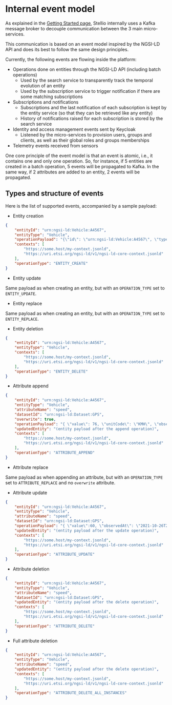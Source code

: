 # Internal event model

As explained in the [Getting Started page](../quick_start_guide.md), Stellio internally uses a Kafka message broker to decouple communication between the 3 main micro-services.

This communication is based on an event model inspired by the NGSI-LD API and does its best to follow the same design principles.

Currently, the following events are flowing inside the platform:

- Operations done on entities through the NGSI-LD API (including batch operations)
    - Used by the search service to transparently track the temporal evolution of an entity
    - Used by the subscription service to trigger notification if there are some matching subscriptions
- Subscriptions and notifications
    - Subscriptions and the last notification of each subscription is kept by the entity service (so that they can be retrieved like any entity)
    - History of notifications raised for each subscription is stored by the search service
- Identity and access management events sent by Keycloak
    - Listened by the micro-services to provision users, groups and clients, as well as their global roles and groups memberships
- Telemetry events received from sensors

One core principle of the event model is that an event is atomic, i.e., it contains one and only one operation. So, for instance, if 5 entities are created in a batch operation, 5 events will be propagated to Kafka. In the same way, if 2 attributes are added to an entity, 2 events will be propagated.

## Types and structure of events

Here is the list of supported events, accompanied by a sample payload:

- Entity creation


```json
{
    "entityId": "urn:ngsi-ld:Vehicle:A4567",
    "entityType": "Vehicle",
    "operationPayload": "{\"id\": \"urn:ngsi-ld:Vehicle:A4567\", \"type\": \"Vehicle\", \"brandName\": { \"type\": \"Property\", \"value\": \"Mercedes\"}}",
    "contexts": [
        "https://some.host/my-context.jsonld",
        "https://uri.etsi.org/ngsi-ld/v1/ngsi-ld-core-context.jsonld"
    ],
    "operationType": "ENTITY_CREATE"
}
```

- Entity update

Same payload as when creating an entity, but with an `OPERATION_TYPE` set to `ENTITY_UPDATE`.

- Entity replace

Same payload as when creating an entity, but with an `OPERATION_TYPE` set to `ENTITY_REPLACE`.

- Entity deletion

```json
{
    "entityId": "urn:ngsi-ld:Vehicle:A4567",
    "entityType": "Vehicle",
    "contexts": [
        "https://some.host/my-context.jsonld",
        "https://uri.etsi.org/ngsi-ld/v1/ngsi-ld-core-context.jsonld"
    ],
    "operationType": "ENTITY_DELETE"
}
```

- Attribute append

```json
{
    "entityId": "urn:ngsi-ld:Vehicle:A4567",
    "entityType": "Vehicle",
    "attributeName": "speed",
    "datasetId": "urn:ngsi-ld:Dataset:GPS",
    "overwrite": true,
    "operationPayload": "{ \"value\": 76, \"unitCode\": \"KMH\", \"observedAt\": \"2021-10-26T22:35:52.98601Z\", \"datasetId\": \"urn:ngsi-ld:Dataset:GPS\" }",
    "updatedEntity": "(entity payload after the append operation)",
    "contexts": [
        "https://some.host/my-context.jsonld",
        "https://uri.etsi.org/ngsi-ld/v1/ngsi-ld-core-context.jsonld"
    ],
    "operationType": "ATTRIBUTE_APPEND"
}
```

- Attribute replace

Same payload as when appending an attribute, but with an `OPERATION_TYPE` set to `ATTRIBUTE_REPLACE` and no `overwrite` attribute.

- Attribute update

```json
{
    "entityId": "urn:ngsi-ld:Vehicle:A4567",
    "entityType": "Vehicle",
    "attributeName": "speed",
    "datasetId": "urn:ngsi-ld:Dataset:GPS",
    "operationPayload": "{ \"value\":60, \"observedAt\": \"2021-10-26T23:35:52.98601Z\" }",
    "updatedEntity": "(entity payload after the update operation)",
    "contexts": [
        "https://some.host/my-context.jsonld",
        "https://uri.etsi.org/ngsi-ld/v1/ngsi-ld-core-context.jsonld"
    ],
    "operationType": "ATTRIBUTE_UPDATE"
}
```

- Attribute deletion

```json
{
    "entityId": "urn:ngsi-ld:Vehicle:A4567",
    "entityType": "Vehicle",
    "attributeName": "speed",
    "datasetId": "urn:ngsi-ld:Dataset:GPS",
    "updatedEntity": "(entity payload after the delete operation)",
    "contexts": [
        "https://some.host/my-context.jsonld",
        "https://uri.etsi.org/ngsi-ld/v1/ngsi-ld-core-context.jsonld"
    ],
    "operationType": "ATTRIBUTE_DELETE"
}
```

- Full attribute deletion

```json
{
    "entityId": "urn:ngsi-ld:Vehicle:A4567",
    "entityType": "Vehicle",
    "attributeName": "speed",
    "updatedEntity": "(entity payload after the delete operation)",
    "contexts": [
        "https://some.host/my-context.jsonld",
        "https://uri.etsi.org/ngsi-ld/v1/ngsi-ld-core-context.jsonld"
    ],
    "operationType": "ATTRIBUTE_DELETE_ALL_INSTANCES"
}
```
